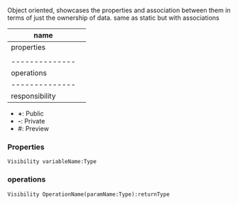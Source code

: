 Object oriented, showcases the properties and association between them in terms of just the ownership of data.
same as static but with associations

| name           |     |
| -------------- | --- |
| properties     |     |
|                |     |
| -------------- |     |
| operations     |     |
| -------------- |     |
| responsibility |     | 

- **+**: Public
- **-**: Private
- #: Preview


### Properties
```rule
Visibility variableName:Type
```


### operations
```rule
Visibility OperationName(paramName:Type):returnType
```






